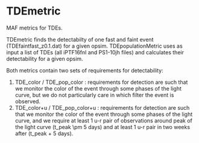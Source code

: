 # TDEmetric
MAF metrics for TDEs.

TDEmetric finds the detectabilty of one fast and faint event (TDEfaintfast_z0.1.dat) for a given opsim.
TDEpopulationMetric uses as input a list of TDEs (all iPTF16fnl and PS1-10jh files) and calculates their detectability for a given opsim.

Both metrics contain two sets of requirements for detectability:
1. TDE_color / TDE_pop_color : requirements for detection are such that we monitor the color of the event 
   through some phases of the light curve, but we do not particularly care in which filter the event is observed.
2. TDE_color+u / TDE_pop_color+u : requirements for detection are such that we monitor the color of the event 
   through some phases of the light curve, and we require at least 1 u-r pair of observations around peak of
   the light curve (t_peak \pm 5 days) and at least 1 u-r pair in two weeks after (t_peak + 5 days).
